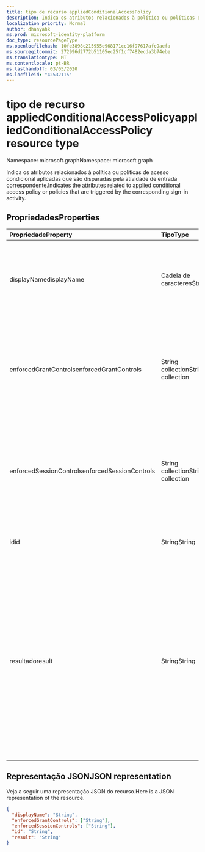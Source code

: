 ```yaml
---
title: tipo de recurso appliedConditionalAccessPolicy
description: Indica os atributos relacionados à política ou políticas de acesso condicional aplicadas que são disparadas pela atividade de entrada correspondente.
localization_priority: Normal
author: dhanyahk
ms.prod: microsoft-identity-platform
doc_type: resourcePageType
ms.openlocfilehash: 10fe3898c215955e968171cc16f97617afc9aefa
ms.sourcegitcommit: 272996d2772b51105ec25f1cf7482ecda3b74ebe
ms.translationtype: MT
ms.contentlocale: pt-BR
ms.lasthandoff: 03/05/2020
ms.locfileid: "42532115"
---
```

# <a name="appliedconditionalaccesspolicy-resource-type"></a><span data-ttu-id="b2b4a-103">tipo de recurso appliedConditionalAccessPolicy</span><span class="sxs-lookup"><span data-stu-id="b2b4a-103">appliedConditionalAccessPolicy resource type</span></span>

<span data-ttu-id="b2b4a-104">Namespace: microsoft.graph</span><span class="sxs-lookup"><span data-stu-id="b2b4a-104">Namespace: microsoft.graph</span></span>

<span data-ttu-id="b2b4a-105">Indica os atributos relacionados à política ou políticas de acesso condicional aplicadas que são disparadas pela atividade de entrada correspondente.</span><span class="sxs-lookup"><span data-stu-id="b2b4a-105">Indicates the attributes related to applied conditional access policy or policies that are triggered by the corresponding sign-in activity.</span></span>

## <a name="properties"></a><span data-ttu-id="b2b4a-106">Propriedades</span><span class="sxs-lookup"><span data-stu-id="b2b4a-106">Properties</span></span>

| <span data-ttu-id="b2b4a-107">Propriedade</span><span class="sxs-lookup"><span data-stu-id="b2b4a-107">Property</span></span>   | <span data-ttu-id="b2b4a-108">Tipo</span><span class="sxs-lookup"><span data-stu-id="b2b4a-108">Type</span></span> |<span data-ttu-id="b2b4a-109">Descrição</span><span class="sxs-lookup"><span data-stu-id="b2b4a-109">Description</span></span>|
|:---------------|:--------|:----------|
|<span data-ttu-id="b2b4a-110">displayName</span><span class="sxs-lookup"><span data-stu-id="b2b4a-110">displayName</span></span>|<span data-ttu-id="b2b4a-111">Cadeia de caracteres</span><span class="sxs-lookup"><span data-stu-id="b2b4a-111">String</span></span>|<span data-ttu-id="b2b4a-112">Refere-se ao nome da política de acesso condicional (exemplo: "exigir MFA de Salesforce").</span><span class="sxs-lookup"><span data-stu-id="b2b4a-112">Refers to the Name of the conditional access policy (example: “Require MFA for Salesforce”).</span></span>|
|<span data-ttu-id="b2b4a-113">enforcedGrantControls</span><span class="sxs-lookup"><span data-stu-id="b2b4a-113">enforcedGrantControls</span></span>|<span data-ttu-id="b2b4a-114">String collection</span><span class="sxs-lookup"><span data-stu-id="b2b4a-114">String collection</span></span>|<span data-ttu-id="b2b4a-115">Refere-se aos controles Grant impostos pela política de acesso condicional (exemplo: "requer autenticação multifator").</span><span class="sxs-lookup"><span data-stu-id="b2b4a-115">Refers to the grant controls enforced by the conditional access policy (example: “Require multi-factor authentication”).</span></span>|
|<span data-ttu-id="b2b4a-116">enforcedSessionControls</span><span class="sxs-lookup"><span data-stu-id="b2b4a-116">enforcedSessionControls</span></span>|<span data-ttu-id="b2b4a-117">String collection</span><span class="sxs-lookup"><span data-stu-id="b2b4a-117">String collection</span></span>|<span data-ttu-id="b2b4a-118">Refere-se aos controles de sessão aplicados pela política de acesso condicional (exemplo: "exigir controles de aplicação imposta)").</span><span class="sxs-lookup"><span data-stu-id="b2b4a-118">Refers to the session controls enforced by the conditional access policy (example: “Require app enforced controls”).</span></span>|
|<span data-ttu-id="b2b4a-119">id</span><span class="sxs-lookup"><span data-stu-id="b2b4a-119">id</span></span>|<span data-ttu-id="b2b4a-120">String</span><span class="sxs-lookup"><span data-stu-id="b2b4a-120">String</span></span>|<span data-ttu-id="b2b4a-121">GUID exclusivo da vigilância de acesso condicional. y</span><span class="sxs-lookup"><span data-stu-id="b2b4a-121">Unique GUID of the conditional access polic.y</span></span>|
|<span data-ttu-id="b2b4a-122">resultado</span><span class="sxs-lookup"><span data-stu-id="b2b4a-122">result</span></span>|<span data-ttu-id="b2b4a-123">String</span><span class="sxs-lookup"><span data-stu-id="b2b4a-123">String</span></span>| <span data-ttu-id="b2b4a-124">Indica o resultado da política de autoridade de certificação que foi disparada.</span><span class="sxs-lookup"><span data-stu-id="b2b4a-124">Indicates the result of the CA policy that was triggered.</span></span> <span data-ttu-id="b2b4a-125">Os valores possíveis são:</span><span class="sxs-lookup"><span data-stu-id="b2b4a-125">Possible values are:</span></span><br/>`success`<br/>`failure`<br/><span data-ttu-id="b2b4a-126">`notApplied`-A política não é aplicada porque as condições da política não foram atendidas.</span><span class="sxs-lookup"><span data-stu-id="b2b4a-126">`notApplied` - Policy isn't applied because policy conditions were not met.</span></span><br/><span data-ttu-id="b2b4a-127">`notEnabled`– Isso ocorre devido à política em estado desabilitado.</span><span class="sxs-lookup"><span data-stu-id="b2b4a-127">`notEnabled` - This is due to the policy in disabled state.</span></span>|

## <a name="json-representation"></a><span data-ttu-id="b2b4a-128">Representação JSON</span><span class="sxs-lookup"><span data-stu-id="b2b4a-128">JSON representation</span></span>

<span data-ttu-id="b2b4a-129">Veja a seguir uma representação JSON do recurso.</span><span class="sxs-lookup"><span data-stu-id="b2b4a-129">Here is a JSON representation of the resource.</span></span>

<!-- {
  "blockType": "resource",
  "optionalProperties": [

  ],
  "@odata.type": "microsoft.graph.appliedConditionalAccessPolicy"
}-->

```json
{
  "displayName": "String",
  "enforcedGrantControls": ["String"],
  "enforcedSessionControls": ["String"],
  "id": "String",
  "result": "String"
}

```

<!-- uuid: 8fcb5dbc-d5aa-4681-8e31-b001d5168d79
2015-10-25 14:57:30 UTC -->
<!-- {
  "type": "#page.annotation",
  "description": "appliedConditionalAccessPolicy resource",
  "keywords": "",
  "section": "documentation",
  "tocPath": ""
}-->
